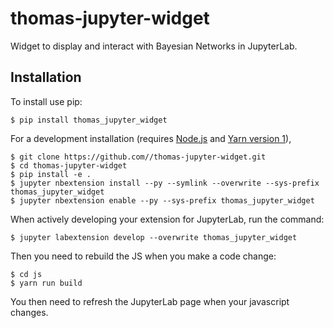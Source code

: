 thomas-jupyter-widget
===============================

Widget to display and interact with Bayesian Networks in JupyterLab.

Installation
------------

To install use pip:

    $ pip install thomas_jupyter_widget

For a development installation (requires [Node.js](https://nodejs.org) and [Yarn version 1](https://classic.yarnpkg.com/)),

    $ git clone https://github.com//thomas-jupyter-widget.git
    $ cd thomas-jupyter-widget
    $ pip install -e .
    $ jupyter nbextension install --py --symlink --overwrite --sys-prefix thomas_jupyter_widget
    $ jupyter nbextension enable --py --sys-prefix thomas_jupyter_widget

When actively developing your extension for JupyterLab, run the command:

    $ jupyter labextension develop --overwrite thomas_jupyter_widget

Then you need to rebuild the JS when you make a code change:

    $ cd js
    $ yarn run build

You then need to refresh the JupyterLab page when your javascript changes.
